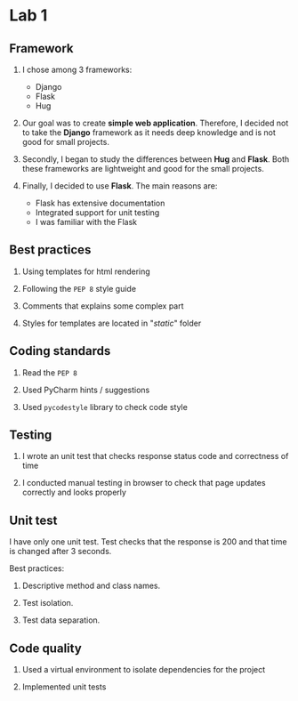 # Lab 1

## Framework

1. I chose among 3 frameworks:
   - Django
   - Flask
   - Hug

2. Our goal was to create **simple web application**. Therefore, I decided not to take the **Django** framework as it needs deep knowledge and is not good for small projects.

3. Secondly, I began to study the differences between **Hug** and **Flask**. Both these frameworks are lightweight and good for the small projects.

4. Finally, I decided to use **Flask**. The main reasons are:
   - Flask has extensive documentation
   - Integrated support for unit testing
   - I was familiar with the Flask

## Best practices

1. Using templates for html rendering

2. Following the `PEP 8` style guide

3. Comments that explains some complex part

4. Styles for templates are located in "_static_" folder

## Coding standards

1. Read the `PEP 8`

2. Used PyCharm hints / suggestions

3. Used `pycodestyle` library to check code style

## Testing

1. I wrote an unit test that checks response status code and correctness of time

2. I conducted manual testing in browser to check that page updates correctly and looks properly

## Unit test

I have only one unit test. Test checks that the response is 200 and that time is changed after 3 seconds.

Best practices:

1. Descriptive method and class names.

2. Test isolation.

3. Test data separation.

## Code quality

1. Used a virtual environment to isolate dependencies for the project

2. Implemented unit tests
